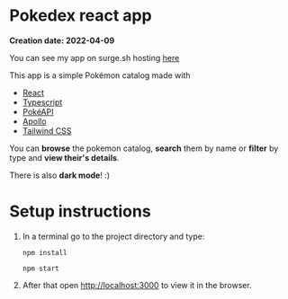 # Pokedex react app
**Creation date: 2022-04-09**

You can see my app on surge.sh hosting [here](https://echofoxtrot-pokedex.surge.sh/)

This app is a simple Pokémon catalog made with
* [React](https://reactjs.org/)
* [Typescript](https://www.typescriptlang.org/)
* [PokéAPI](https://pokeapi.co/)
* [Apollo](https://www.apollographql.com/docs/react)
* [Tailwind CSS](https://tailwindcss.com/)

You can **browse** the pokemon catalog, **search** them by name or **filter** by type and **view their's details**. 

There is also **dark mode**! :)

# Setup instructions

1. In a terminal go to the project directory and type:

    ```npm install```
    
    ```npm start```

2. After that open [http://localhost:3000](http://localhost:3000) to view it in the browser.
